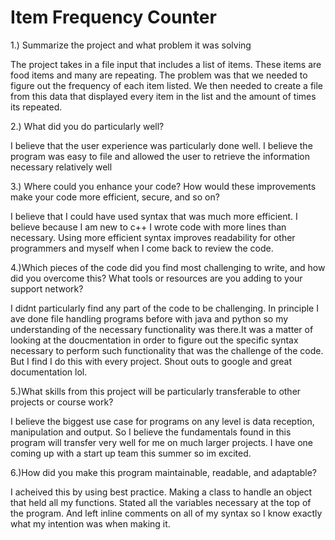 # Item Frequency Counter
1.) Summarize the project and what problem it was solving

The project takes in a file input that includes a list of items. These items are food items and many are repeating. The problem was that we needed to figure out the frequency of each item listed. We then needed to create a file from this data that displayed every item in the list and the amount of times its repeated. 

2.) What did you do particularly well?

I believe that the user experience was particularly done well. I believe the program was easy to file and allowed the user to retrieve the information necessary relatively well

3.) Where could you enhance your code? How would these improvements make your code more efficient, secure, and so on?

I believe that I could have used syntax that was much more efficient. I believe because I am new to c++ I wrote code with more lines than necessary. Using more efficient syntax improves readability for other programmers and myself when I come back to review the code. 

4.)Which pieces of the code did you find most challenging to write, and how did you overcome this? What tools or resources are you adding to your support network?

I didnt particularly find any part of the code to be challenging. In principle I ave done file handling programs before with java and python so my understanding of the necessary functionality was there.It was a matter of looking at the doucmentation in order to figure out the specific syntax necessary to perform such functionality that was the challenge of the code. But I find I do this with every project. Shout outs to google and great documentation lol.

5.)What skills from this project will be particularly transferable to other projects or course work?

I believe the biggest use case for programs on any level is data reception, manipulation and output. So I believe the fundamentals found in this program will transfer very well for me on much larger projects. I have one coming up with a start up team this summer so im excited. 

6.)How did you make this program maintainable, readable, and adaptable?

I acheived this by using best practice. Making a class to handle an object that held all my functions. Stated all the variables necessary at the top of the program. And left inline comments on all of my syntax so I know exactly what my intention was when making it. 
